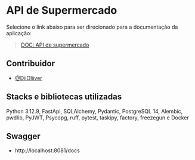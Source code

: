 # API de Supermercado

Selecione o link abaixo para ser direcionado para a documentação da aplicação:

> [DOC: API de supermercado](https://short-desert-e8a.notion.site/DOC-API-de-supermercado-192191a316ed802da94dc3c4ad890372)

## Contribuidor
- [@DiiOliiver](https://www.linkedin.com/in/diioliiver/)

## Stacks e bibliotecas utilizadas

Python 3.12.9, FastApi, SQLAlchemy, Pydantic, PostgreSQL 14,
Alembic, pwdlib, PyJWT, Psycopg, ruff, pytest, taskipy,
factory, freezegun e Docker

## Swagger
- http://localhost:8081/docs

